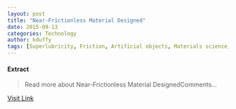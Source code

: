 ```yaml
---
layout: post
title: "Near-Frictionless Material Designed"
date: 2015-09-13
categories: Technology
author: kduffy
tags: [Superlubricity, Friction, Artificial objects, Materials science, Applied and interdisciplinary physics, Manufacturing, Materials, Chemistry, Physical sciences]
---
```





#### Extract
>Read more about Near-Frictionless Material DesignedComments...



[Visit Link](http://www.pddnet.com/news/2015/07/near-frictionless-material-designed)


